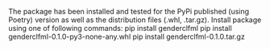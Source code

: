 The package has been installed and tested for the PyPi published (using Poetry) version as well as the distribution files (.whl, .tar.gz).
Install package using one of following commands:
pip install genderclfml
pip install genderclfml-0.1.0-py3-none-any.whl
pip install genderclfml-0.1.0.tar.gz
